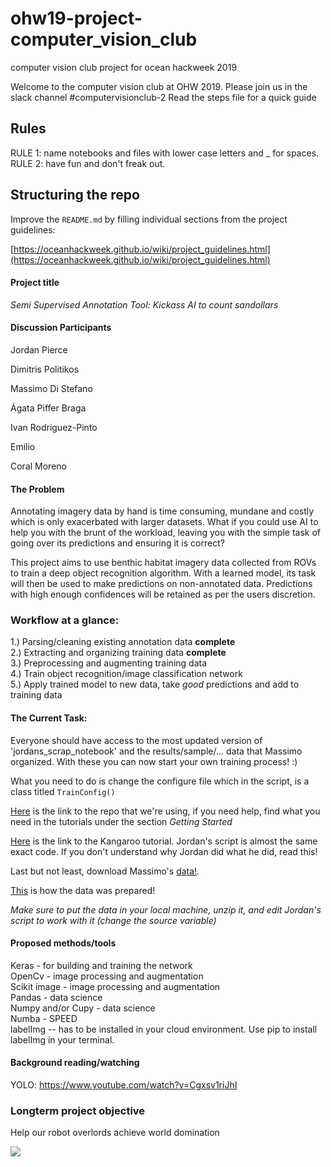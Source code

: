 # ohw19-project-computer_vision_club
computer vision club project for ocean hackweek 2019

Welcome to the computer vision club at OHW 2019. Please join us in the slack channel #computervisionclub-2
Read the steps file for a quick guide

## Rules
RULE 1: name notebooks and files with lower case letters and _ for spaces.  
RULE 2: have fun and don't freak out.

## Structuring the repo

Improve the `README.md` by filling individual sections from the project guidelines:

[https://oceanhackweek.github.io/wiki/project_guidelines.html](https://oceanhackweek.github.io/wiki/project_guidelines.html)

#### Project title

*Semi Supervised Annotation Tool: Kickass AI to count sandollars*

#### Discussion Participants

Jordan Pierce  

Dimitris Politikos  

Massimo Di Stefano

Ágata Piffer Braga

Ivan Rodriguez-Pinto

Emilio

Coral Moreno  


#### The Problem

Annotating imagery data by hand is time consuming, mundane and costly which is only exacerbated with larger datasets. What if you could use AI to help you with the brunt of the workload, leaving you with the simple task of going over its predictions and ensuring it is correct?

This project aims to use benthic habitat imagery data collected from ROVs to train a deep object recognition algorithm. With a learned model, its task will then be used to make predictions on non-annotated data. Predictions with high enough confidences will be retained as per the users discretion.

### Workflow at a glance:

1.) Parsing/cleaning existing annotation data   __complete__   
2.) Extracting and organizing training data   __complete__  
3.) Preprocessing and augmenting training data    
4.) Train object recognition/image classification network   
5.) Apply trained model to new data, take *good* predictions and add to training data   


#### The Current Task:    

Everyone should have access to the most updated version of 'jordans_scrap_notebook' and the results/sample/... data that Massimo organized. With these you can now start your own training process! :)

What you need to do is change the configure file which in the script, is a class titled `TrainConfig()`

[Here](https://github.com/matterport/Mask_RCNN) is the link to the repo that we're using, if you need help, find what you need in the tutorials under the section *Getting Started*

[Here](https://machinelearningmastery.com/how-to-train-an-object-detection-model-with-keras/) is the link to the Kangaroo tutorial. Jordan's script is almost the same exact code. If you don't understand why Jordan did what he did, read this!  

Last but not least, download Massimo's [data!](https://drive.google.com/file/d/1q_FanEMUwS2qT6w9i0sUR_FyYhh4P8IB/view?usp=sharing).

[This](https://gist.github.com/21c99f12f286cb84f6abd025d299a800) is how the data was prepared!

*Make sure to put the data in your local machine, unzip it, and edit Jordan's script to work with it (change the source variable)*

#### Proposed methods/tools

Keras - for building and training the network   
OpenCv - image processing and augmentation  
Scikit image - image processing and augmentation  
Pandas - data science  
Numpy and/or Cupy - data science  
Numba - SPEED  
labelImg -- has to be installed in your cloud environment. Use pip to install labelImg in your terminal. 

#### Background reading/watching

YOLO: https://www.youtube.com/watch?v=Cgxsv1riJhI   

### Longterm project objective 
  
Help our robot overlords achieve world domination

![](robot_overlord.gif)



